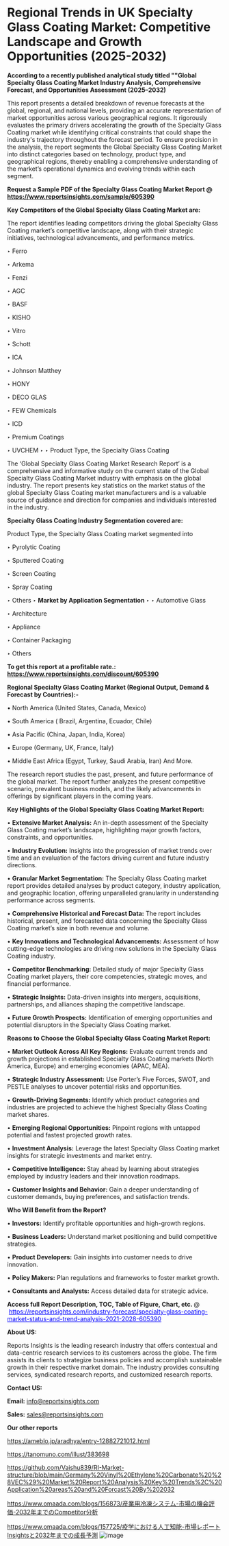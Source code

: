 # Regional Trends in UK Specialty Glass Coating Market: Competitive Landscape and Growth Opportunities (2025-2032)

<strong>According to a recently published analytical study titled ""Global Specialty Glass Coating Market Industry Analysis, Comprehensive Forecast, and Opportunities Assessment (2025–2032)</strong>

This report presents a detailed breakdown of revenue forecasts at the global, regional, and national levels, providing an accurate representation of market opportunities across various geographical regions. It rigorously evaluates the primary drivers accelerating the growth of the Specialty Glass Coating market while identifying critical constraints that could shape the industry's trajectory throughout the forecast period. To ensure precision in the analysis, the report segments the Global Specialty Glass Coating Market into distinct categories based on technology, product type, and geographical regions, thereby enabling a comprehensive understanding of the market’s operational dynamics and evolving trends within each segment.

<strong>Request a Sample PDF of the Specialty Glass Coating Market Report </strong><strong>@<a href=https://www.reportsinsights.com/sample/605390 style=color:#0000ff;> https://www.reportsinsights.com/sample/605390</a></strong></font>

<strong>Key Competitors of the Global Specialty Glass Coating Market are:</strong>

The report identifies leading competitors driving the global Specialty Glass Coating market’s competitive landscape, along with their strategic initiatives, technological advancements, and performance metrics.

‣ Ferro

‣ Arkema

‣ Fenzi

‣ AGC

‣ BASF

‣ KISHO

‣ Vitro

‣ Schott

‣ ICA

‣ Johnson Matthey

‣ HONY

‣ DECO GLAS

‣ FEW Chemicals

‣ ICD

‣ Premium Coatings

‣ UVCHEM
‣ 
‣    Product Type, the Specialty Glass Coating

The ‘Global Specialty Glass Coating Market Research Report’ is a comprehensive and informative study on the current state of the Global Specialty Glass Coating Market industry with emphasis on the global industry. The report presents key statistics on the market status of the global Specialty Glass Coating market manufacturers and is a valuable source of guidance and direction for companies and individuals interested in the industry.

<strong>Specialty Glass Coating Industry Segmentation covered are:</strong>

Product Type, the Specialty Glass Coating market segmented into

‣ Pyrolytic Coating

‣ Sputtered Coating

‣ Screen Coating

‣ Spray Coating

‣ Others
‣ 
<strong>Market by Application Segmentation</strong>
‣
‣  Automotive Glass

‣ Architecture

‣ Appliance

‣ Container Packaging

‣ Others

<strong>To get this report at a profitable rate.: <a href=https://www.reportsinsights.com/discount/605390 style=color:#0000ff;>https://www.reportsinsights.com/discount/605390</a></strong></font>

<strong>Regional Specialty Glass Coating Market (Regional Output, Demand &amp; Forecast by Countries):-</strong>

• North America (United States, Canada, Mexico)

• South America ( Brazil, Argentina, Ecuador, Chile)

• Asia Pacific (China, Japan, India, Korea)

• Europe (Germany, UK, France, Italy)

• Middle East Africa (Egypt, Turkey, Saudi Arabia, Iran) And More.

The research report studies the past, present, and future performance of the global market. The report further analyzes the present competitive scenario, prevalent business models, and the likely advancements in offerings by significant players in the coming years.

<strong>Key Highlights of the Global Specialty Glass Coating Market Report:</strong>

• <strong>Extensive Market Analysis:</strong> An in-depth assessment of the Specialty Glass Coating market’s landscape, highlighting major growth factors, constraints, and opportunities.

• <strong>Industry Evolution:</strong> Insights into the progression of market trends over time and an evaluation of the factors driving current and future industry directions.

• <strong>Granular Market Segmentation:</strong> The Specialty Glass Coating market report provides detailed analyses by product category, industry application, and geographic location, offering unparalleled granularity in understanding performance across segments.

• <strong>Comprehensive Historical and Forecast Data:</strong> The report includes historical, present, and forecasted data concerning the Specialty Glass Coating market’s size in both revenue and volume.

• <strong>Key Innovations and Technological Advancements:</strong> Assessment of how cutting-edge technologies are driving new solutions in the Specialty Glass Coating industry.

• <strong>Competitor Benchmarking:</strong> Detailed study of major Specialty Glass Coating market players, their core competencies, strategic moves, and financial performance.

• <strong>Strategic Insights:</strong> Data-driven insights into mergers, acquisitions, partnerships, and alliances shaping the competitive landscape.

• <strong>Future Growth Prospects:</strong> Identification of emerging opportunities and potential disruptors in the Specialty Glass Coating market.

<strong>Reasons to Choose the Global Specialty Glass Coating Market Report:</strong>

• <strong>Market Outlook Across All Key Regions:</strong> Evaluate current trends and growth projections in established Specialty Glass Coating markets (North America, Europe) and emerging economies (APAC, MEA).

• <strong>Strategic Industry Assessment:</strong> Use Porter’s Five Forces, SWOT, and PESTLE analyses to uncover potential risks and opportunities.

• <strong>Growth-Driving Segments:</strong> Identify which product categories and industries are projected to achieve the highest Specialty Glass Coating market shares.

• <strong>Emerging Regional Opportunities:</strong> Pinpoint regions with untapped potential and fastest projected growth rates.

• <strong>Investment Analysis:</strong> Leverage the latest Specialty Glass Coating market insights for strategic investments and market entry.

• <strong>Competitive Intelligence:</strong> Stay ahead by learning about strategies employed by industry leaders and their innovation roadmaps.

• <strong>Customer Insights and Behavior:</strong> Gain a deeper understanding of customer demands, buying preferences, and satisfaction trends.

<strong>Who Will Benefit from the Report?</strong>

• <strong>Investors:</strong> Identify profitable opportunities and high-growth regions.

• <strong>Business Leaders:</strong> Understand market positioning and build competitive strategies.

• <strong>Product Developers:</strong> Gain insights into customer needs to drive innovation.

• <strong>Policy Makers:</strong> Plan regulations and frameworks to foster market growth.

• <strong>Consultants and Analysts:</strong> Access detailed data for strategic advice.
</ul>
<strong>Access full Report Description, TOC, Table of Figure, Chart, etc. </strong>@  <a href=https://reportsinsights.com/industry-forecast/specialty-glass-coating-market-status-and-trend-analysis-2021-2028-605390 style=color:#0000ff;>https://reportsinsights.com/industry-forecast/specialty-glass-coating-market-status-and-trend-analysis-2021-2028-605390</a></font>

<strong><strong>About US</strong>:</strong>

Reports Insights is the leading research industry that offers contextual and data-centric research services to its customers across the globe. The firm assists its clients to strategize business policies and accomplish sustainable growth in their respective market domain. The industry provides consulting services, syndicated research reports, and customized research reports.

<strong>Contact US:</strong>

<p class=""""><b>Email:</b> <a href=mailto:info@reportsinsights.com>info@reportsinsights.com</a></p>
<p class=""""><b>Sales:</b> <a href=mailto:sales@reportsinsights.com>sales@reportsinsights.com</a></p>

<strong>Our other reports</strong>

<a href=https://ameblo.jp/aradhya/entry-12882721012.html>https://ameblo.jp/aradhya/entry-12882721012.html</a>

<a href=https://tanomuno.com/illust/383698>https://tanomuno.com/illust/383698</a>

<a href=https://github.com/Vaishu839/RI-Market-structure/blob/main/Germany%20Vinyl%20Ethylene%20Carbonate%20%28VEC%29%20Market%20Report%20Analysis%20Key%20Trends%2C%20Application%20areas%20and%20Forcast%20By%202032>https://github.com/Vaishu839/RI-Market-structure/blob/main/Germany%20Vinyl%20Ethylene%20Carbonate%20%28VEC%29%20Market%20Report%20Analysis%20Key%20Trends%2C%20Application%20areas%20and%20Forcast%20By%202032</a>

<a href=https://www.omaada.com/blogs/156873/産業用冷凍システム-市場の機会評価-2032年までのCompetitor分析>https://www.omaada.com/blogs/156873/産業用冷凍システム-市場の機会評価-2032年までのCompetitor分析</a>

<a href=https://www.omaada.com/blogs/157725/疫学における人工知能-市場レポートInsightsと2032年までの成長予測>https://www.omaada.com/blogs/157725/疫学における人工知能-市場レポートInsightsと2032年までの成長予測</a>
![image](https://github.com/user-attachments/assets/06f24055-e021-45ee-9117-35e45017424c)
